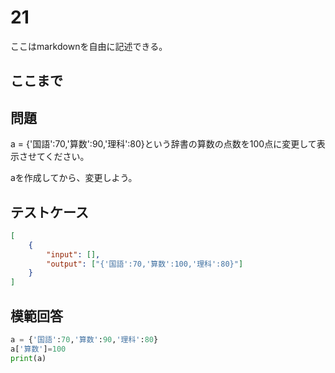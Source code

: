 # 21

ここはmarkdownを自由に記述できる。

ここまで
---
## 問題

a = {'国語':70,'算数':90,'理科':80}という辞書の算数の点数を100点に変更して表示させてください。

aを作成してから、変更しよう。

## テストケース

```json
[
	{
		"input": [],
		"output": ["{'国語':70,'算数':100,'理科':80}"]
  	}
]
```

## 模範回答
```python
a = {'国語':70,'算数':90,'理科':80}
a['算数']=100
print(a)
```
